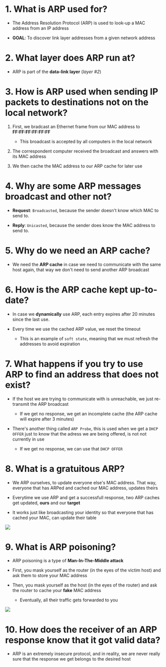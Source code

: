 # 1. What is ARP used for?

- The Address Resolution Protocol (ARP) is used to look-up a MAC address from an IP address

- **GOAL**: To discover link layer addresses from a given network address

# 2. What layer does ARP run at?

- ARP is part of the **data-link layer** (_layer #2_)

# 3. How is ARP used when sending IP packets to destinations not on the local network?

1. First, we bradcast an Ethernet frame from our MAC address to **FF:FF:FF:FF:FF:FF**
    - This broadcast is accepted by all computers in the local network

2. The correspondent computer received the broadcast and answers with its MAC address

3. We then cache the MAC address to our ARP cache for later use

# 4. Why are some ARP messages broadcast and other not?

- **Request**: `Broadcasted`, because the sender doesn't know which MAC to send to.

- **Reply**: `Unicasted`, because the sender does know the MAC address to send to.

# 5. Why do we need an ARP cache?

- We need the **ARP cache** in case we need to communicate with the same host again, that way we don't need to send another ARP broadcast

# 6. How is the ARP cache kept up-to-date?

- In case we **dynamically** use ARP, each entry expires after 20 minutes since the last use.

- Every time we use the cached ARP value, we reset the timeout
    - This is an example of `soft state`, meaning that we must refresh the addresses to avoid expiration

# 7. What happens if you try to use ARP to find an address that does not exist?

- If the host we are trying to communicate with is unreachable, we just re-transmit the ARP broadcast
    - If we get no response, we get an incomplete cache (the ARP cache will expire after 3 minutes)

- There's another thing called `ARP Probe`, this is used when we get a `DHCP OFFER` just to know that the adress we are being offered, is not not currently in use
    - If we get no response, we can use that `DHCP OFFER`

# 8. What is a gratuitous ARP?

- We ARP ourselves, to update everyone else's MAC address. That way, everyone that has ARPed and cached our MAC address, updates theirs

- Everytime we use ARP and get a successfull response, two ARP caches get updated, **ours** and our **target**

- It works just like broadcasting your identity so that everyone that has cached your MAC, can update their table

![](https://yurmagccie.files.wordpress.com/2018/04/arp-draw_io.jpg)

# 9. What is ARP poisoning?

- ARP poisoning is a type of **Man-In-The-Middle attack**

- First, you mask yourself as the router (in the eyes of the victim host) and ask them to store your MAC address
- Then, you mask yourself as the host (in the eyes of the router) and ask the router to cache your **fake** MAC address
    - Eventually, all their traffic gets forwarded to you

![](https://www.imperva.com/learn/wp-content/uploads/sites/13/2020/03/thumbnail_he-ARP-spoofing-attacker-pretends-to-be-both-sides-of-a-network-communication-channel.jpg)

# 10. How does the receiver of an ARP response know that it got valid data?

- ARP is an extremely insecure protocol, and in reality, we are never really sure that the response we get belongs to the desired host

